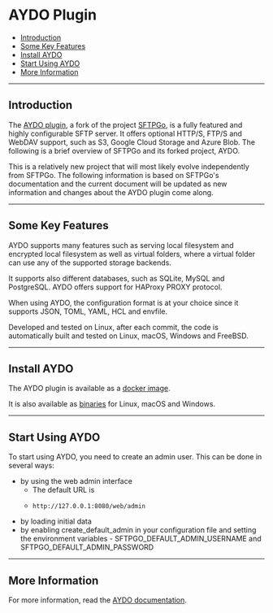 <h1> AYDO Plugin </h1>

- [Introduction](#introduction)
- [Some Key Features](#some-key-features)
- [Install AYDO](#install-aydo)
- [Start Using AYDO](#start-using-aydo)
- [More Information](#more-information)

***

## Introduction

The [AYDO plugin](https://github.com/freeflowuniverse/aydo), a fork of the project [SFTPGo](https://github.com/drakkan/sftpgo), is  a fully featured and highly configurable SFTP server. It offers optional HTTP/S, FTP/S and WebDAV support, such as S3, Google Cloud Storage and Azure Blob. The following is a brief overview of SFTPGo and its forked project, AYDO.

This is a relatively new project that will most likely evolve independently from SFTPGo. The following information is based on SFTPGo's documentation and the current document will be updated as new information and changes about the AYDO plugin come along.

***

## Some Key Features

AYDO supports many features such as serving local filesystem and encrypted local filesystem as well as virtual folders, where a virtual folder can use any of the supported storage backends.

It supports also different databases, such as SQLite, MySQL and PostgreSQL. AYDO offers support for HAProxy PROXY protocol.

When using AYDO, the configuration format is at your choice since it supports JSON, TOML, YAML, HCL and envfile.

Developed and tested on Linux, after each commit, the code is automatically built and tested on Linux, macOS, Windows and FreeBSD.

***

## Install AYDO

The AYDO plugin is available as a [docker image](https://github.com/freeflowuniverse/aydo/blob/development/docker/README.md).

It is also available as [binaries](https://github.com/drakkan/sftpgo/releases) for Linux, macOS and Windows.

***

## Start Using AYDO

To start using AYDO, you need to create an admin user. This can be done in several ways:

- by using the web admin interface
  - The default URL is 
  - ```
    http://127.0.0.1:8080/web/admin
    ```
- by loading initial data
- by enabling create_default_admin in your configuration file and setting the environment variables - SFTPGO_DEFAULT_ADMIN_USERNAME and SFTPGO_DEFAULT_ADMIN_PASSWORD

***

## More Information

For more information, read the [AYDO documentation](https://github.com/freeflowuniverse/aydo).